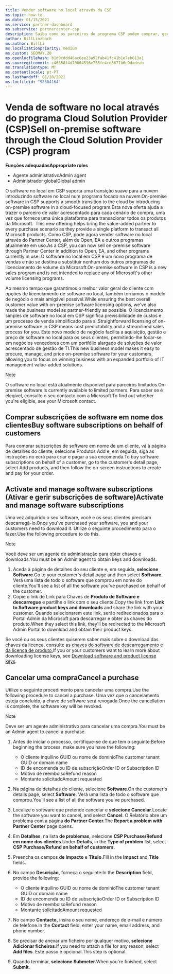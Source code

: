```yaml
---
title: Vender software no local através da CSP
ms.topic: how-to
ms.date: 01/15/2021
ms.service: partner-dashboard
ms.subservice: partnercenter-csp
description: Saiba como os parceiros do programa CSP podem comprar, gerir, vender e cancelar subscrições de software no local em nome dos clientes no Partner Center.
author: BillLinzbach
ms.author: BillLi
ms.localizationpriority: medium
ms.custom: SEOMAY.20
ms.openlocfilehash: b1d9cddd46ac6ee23a92fab41fc41b1e7eb613a1
ms.sourcegitcommit: c46658f4d70004596e758fe4cd8671b6e9dadeab
ms.translationtype: MT
ms.contentlocale: pt-PT
ms.lasthandoff: 01/20/2021
ms.locfileid: "98584164"
---
```

# <a name="sell-on-premise-software-through-the-cloud-solution-provider-csp-program"></a><span data-ttu-id="8e1d0-103">Venda de software no local através do programa Cloud Solution Provider (CSP)</span><span class="sxs-lookup"><span data-stu-id="8e1d0-103">Sell on-premise software through the Cloud Solution Provider (CSP) program</span></span>

<span data-ttu-id="8e1d0-104">**Funções adequadas**</span><span class="sxs-lookup"><span data-stu-id="8e1d0-104">**Appropriate roles**</span></span>

- <span data-ttu-id="8e1d0-105">Agente administrativo</span><span class="sxs-lookup"><span data-stu-id="8e1d0-105">Admin agent</span></span>
- <span data-ttu-id="8e1d0-106">Administrador global</span><span class="sxs-lookup"><span data-stu-id="8e1d0-106">Global admin</span></span>

<span data-ttu-id="8e1d0-107">O software no local em CSP suporta uma transição suave para a nuvem introduzindo software no local num programa focado na nuvem.</span><span class="sxs-lookup"><span data-stu-id="8e1d0-107">On-premise software in CSP supports a smooth transition to the cloud by introducing on-premise software in a cloud-focused program.</span></span><span data-ttu-id="8e1d0-108">Esta nova oferta ajuda a trazer o parceiro de valor acrescentado para cada cenário de compra, uma vez que fornece uma única plataforma para transacionar todos os produtos da Microsoft.</span><span class="sxs-lookup"><span data-stu-id="8e1d0-108">  This new offering helps bring the value-added partner to every purchase scenario as they provide a single platform to transact all Microsoft products.</span></span> <span data-ttu-id="8e1d0-109">Como CSP, pode agora vender software no local através do Partner Center, além de Open, EA e outros programas atualmente em uso.</span><span class="sxs-lookup"><span data-stu-id="8e1d0-109">As a CSP, you can now sell on-premise software through Partner Center in addition to Open, EA, and other programs currently in use.</span></span> <span data-ttu-id="8e1d0-110">O software no local em CSP é um novo programa de vendas e não se destina a substituir nenhum dos outros programas de licenciamento de volume da Microsoft.</span><span class="sxs-lookup"><span data-stu-id="8e1d0-110">On-premise software in CSP is a new sales program and is not intended to replace any of Microsoft's other volume licensing programs.</span></span> 
 
<span data-ttu-id="8e1d0-111">Ao mesmo tempo que garantimos o melhor valor geral do cliente com opções de licenciamento de software no local, também tornamos o modelo de negócio o mais amigável possível.</span><span class="sxs-lookup"><span data-stu-id="8e1d0-111">While ensuring the best overall customer value with on-premise software licensing options, we've also made the business model as partner-friendly as possible.</span></span> <span data-ttu-id="8e1d0-112">O licenciamento simples de software no local em CSP significa previsibilidade de custos e um processo de venda simplificado para si.</span><span class="sxs-lookup"><span data-stu-id="8e1d0-112">Straightforward licensing of on-premise software in CSP means cost predictability and a streamlined sales process for you.</span></span> <span data-ttu-id="8e1d0-113">Este novo modelo de negócio facilita a aquisição, gestão e preço de software no local para os seus clientes, permitindo-lhe focar-se em negócios vencedores com um portfólio alargado de soluções de valor acrescentado de gestão de TI.</span><span class="sxs-lookup"><span data-stu-id="8e1d0-113">This new business model makes it easy to procure, manage, and price on-premise software for your customers, allowing you to focus on winning business with an expanded portfolio of IT management value-added solutions.</span></span> 

>[!NOTE]
><span data-ttu-id="8e1d0-114">O software no local está atualmente disponível para parceiros limitados.</span><span class="sxs-lookup"><span data-stu-id="8e1d0-114">On-premise software is currently available to limited partners.</span></span> <span data-ttu-id="8e1d0-115">Para saber se é elegível, consulte o seu contacto com a Microsoft.</span><span class="sxs-lookup"><span data-stu-id="8e1d0-115">To find out whether you're eligible, see your Microsoft contact.</span></span> 


## <a name="buy-software-subscriptions-on-behalf-of-customers"></a><span data-ttu-id="8e1d0-116">Comprar subscrições de software em nome dos clientes</span><span class="sxs-lookup"><span data-stu-id="8e1d0-116">Buy software subscriptions on behalf of customers</span></span>

<span data-ttu-id="8e1d0-117">Para comprar subscrições de software em nome de um cliente, vá à página de detalhes do cliente, selecione Produtos Add e, em seguida, siga as instruções no ecrã para criar e pagar a sua encomenda.</span><span class="sxs-lookup"><span data-stu-id="8e1d0-117">To buy software subscriptions on behalf of a customer, go to the customer's detail page, select Add products, and then follow the on-screen instructions to create and pay for your order.</span></span>

## <a name="activate-and-manage-software-subscriptions"></a><span data-ttu-id="8e1d0-118">Activate and manage software subscriptions (Ativar e gerir subscrições de software)</span><span class="sxs-lookup"><span data-stu-id="8e1d0-118">Activate and manage software subscriptions</span></span>

<span data-ttu-id="8e1d0-119">Uma vez adquirido o seu software, você e os seus clientes precisam descarregá-lo.</span><span class="sxs-lookup"><span data-stu-id="8e1d0-119">Once you've purchased your software, you and your customers need to download it.</span></span> <span data-ttu-id="8e1d0-120">Utilize o seguinte procedimento para o fazer.</span><span class="sxs-lookup"><span data-stu-id="8e1d0-120">Use the following procedure to do this.</span></span> 

>[!NOTE]
><span data-ttu-id="8e1d0-121">Você deve ser um agente de administração para obter chaves e downloads.</span><span class="sxs-lookup"><span data-stu-id="8e1d0-121">You must be an Admin agent to obtain keys and downloads.</span></span>

1. <span data-ttu-id="8e1d0-122">Aceda à página de detalhes do seu cliente e, em seguida, **selecione Software**.</span><span class="sxs-lookup"><span data-stu-id="8e1d0-122">Go to your customer's detail page and then select **Software**.</span></span> <span data-ttu-id="8e1d0-123">Verá uma lista de todo o software que comprou em nome do cliente.</span><span class="sxs-lookup"><span data-stu-id="8e1d0-123">You'll see a list of all the software you've purchased on behalf of the customer.</span></span>
2. <span data-ttu-id="8e1d0-124">Copie o link de Link para Chaves de **Produto de Software e descarregue** e partilhe o link com o seu cliente.</span><span class="sxs-lookup"><span data-stu-id="8e1d0-124">Copy the link from **Link to Software product keys and downloads** and share the link with your customer.</span></span> <span data-ttu-id="8e1d0-125">Quando selecionarem este link, serão redirecionados para o Portal Admin da Microsoft para descarregar e obter as chaves do produto.</span><span class="sxs-lookup"><span data-stu-id="8e1d0-125">When they select this link, they'll be redirected to the Microsoft Admin Portal to download and obtain their product keys.</span></span>

<span data-ttu-id="8e1d0-126">Se você ou os seus clientes quiserem saber mais sobre o download das chaves da licença, consulte as [chaves do software de descarregamento e da licença de produto.](https://go.microsoft.com/fwlink/p/?linkid=2152525)</span><span class="sxs-lookup"><span data-stu-id="8e1d0-126">If you or your customers want to learn more about downloading license keys, see [Download software and product license keys](https://go.microsoft.com/fwlink/p/?linkid=2152525).</span></span>

## <a name="cancel-a-purchase"></a><span data-ttu-id="8e1d0-127">Cancelar uma compra</span><span class="sxs-lookup"><span data-stu-id="8e1d0-127">Cancel a purchase</span></span>

<span data-ttu-id="8e1d0-128">Utilize o seguinte procedimento para cancelar uma compra.</span><span class="sxs-lookup"><span data-stu-id="8e1d0-128">Use the following procedure to cancel a purchase.</span></span> <span data-ttu-id="8e1d0-129">Uma vez que o cancelamento esteja concluído, a chave de software será revogada.</span><span class="sxs-lookup"><span data-stu-id="8e1d0-129">Once the cancellation is complete, the software key will be revoked.</span></span> 

>[!NOTE]
><span data-ttu-id="8e1d0-130">Deve ser um agente administrativo para cancelar uma compra.</span><span class="sxs-lookup"><span data-stu-id="8e1d0-130">You must be an Admin agent to cancel a purchase.</span></span> 

1.  <span data-ttu-id="8e1d0-131">Antes de iniciar o processo, certifique-se de que tem o seguinte:</span><span class="sxs-lookup"><span data-stu-id="8e1d0-131">Before beginning the process, make sure you have the following:</span></span> 
    - <span data-ttu-id="8e1d0-132">O cliente inquilino GUID ou nome de domínio</span><span class="sxs-lookup"><span data-stu-id="8e1d0-132">The customer tenant GUID or domain name</span></span>
    - <span data-ttu-id="8e1d0-133">ID de encomenda ou ID de subscrição</span><span class="sxs-lookup"><span data-stu-id="8e1d0-133">Order ID or Subscription ID</span></span>
    - <span data-ttu-id="8e1d0-134">Motivo de reembolso</span><span class="sxs-lookup"><span data-stu-id="8e1d0-134">Refund reason</span></span>
    - <span data-ttu-id="8e1d0-135">Montante solicitado</span><span class="sxs-lookup"><span data-stu-id="8e1d0-135">Amount requested</span></span>

2.  <span data-ttu-id="8e1d0-136">Na página de detalhes do cliente, selecione **Software**.</span><span class="sxs-lookup"><span data-stu-id="8e1d0-136">On the customer's details page, select **Software**.</span></span> <span data-ttu-id="8e1d0-137">Verá uma lista de todo o software que comprou.</span><span class="sxs-lookup"><span data-stu-id="8e1d0-137">You'll see a list of all the software you've purchased.</span></span> 

3.  <span data-ttu-id="8e1d0-138">Localize o software que pretende cancelar e **selecione Cancelar**.</span><span class="sxs-lookup"><span data-stu-id="8e1d0-138">Locate the software you want to cancel, and select **Cancel**.</span></span> <span data-ttu-id="8e1d0-139">O Relatório abre um problema com a página **do Partner Center.**</span><span class="sxs-lookup"><span data-stu-id="8e1d0-139">The **Report a problem with Partner Center** page opens.</span></span> 

4.  <span data-ttu-id="8e1d0-140">Em **Detalhes**, na lista **de problemas,** selecione **CSP Purchase/Refund em nome dos clientes**.</span><span class="sxs-lookup"><span data-stu-id="8e1d0-140">Under **Details**, in the **Type of problem** list, select **CSP Purchase/Refund on behalf of customers**.</span></span>

5.  <span data-ttu-id="8e1d0-141">Preencha os campos **de Impacto** e **Título.**</span><span class="sxs-lookup"><span data-stu-id="8e1d0-141">Fill in the **Impact** and **Title** fields.</span></span> 

6.  <span data-ttu-id="8e1d0-142">No campo **Descrição,** forneça o seguinte:</span><span class="sxs-lookup"><span data-stu-id="8e1d0-142">In the **Description** field, provide the following:</span></span> 
    -   <span data-ttu-id="8e1d0-143">O cliente inquilino GUID ou nome de domínio</span><span class="sxs-lookup"><span data-stu-id="8e1d0-143">The customer tenant GUID or domain name</span></span>
    -   <span data-ttu-id="8e1d0-144">ID de encomenda ou ID de subscrição</span><span class="sxs-lookup"><span data-stu-id="8e1d0-144">Order ID or Subscription ID</span></span>
    -   <span data-ttu-id="8e1d0-145">Motivo de reembolso</span><span class="sxs-lookup"><span data-stu-id="8e1d0-145">Refund reason</span></span>
    -   <span data-ttu-id="8e1d0-146">Montante solicitado</span><span class="sxs-lookup"><span data-stu-id="8e1d0-146">Amount requested</span></span>

7.  <span data-ttu-id="8e1d0-147">No campo **Contacto,** insira o seu nome, endereço de e-mail e número de telefone.</span><span class="sxs-lookup"><span data-stu-id="8e1d0-147">In the **Contact** field, enter your name, email address, and phone number.</span></span> 

8.  <span data-ttu-id="8e1d0-148">Se precisar de anexar um ficheiro por qualquer motivo, **selecione Adicionar ficheiros**.</span><span class="sxs-lookup"><span data-stu-id="8e1d0-148">If you need to attach a file for any reason, select **Add files**.</span></span> <span data-ttu-id="8e1d0-149">Este passo é opcional.</span><span class="sxs-lookup"><span data-stu-id="8e1d0-149">This step is optional.</span></span> 

9.  <span data-ttu-id="8e1d0-150">Quando terminar, **selecione Submeter.**</span><span class="sxs-lookup"><span data-stu-id="8e1d0-150">When you're finished, select **Submit**.</span></span>